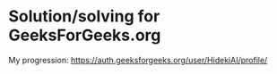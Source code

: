 # Solution/solving for GeeksForGeeks.org

My progression: https://auth.geeksforgeeks.org/user/HidekiAI/profile/

